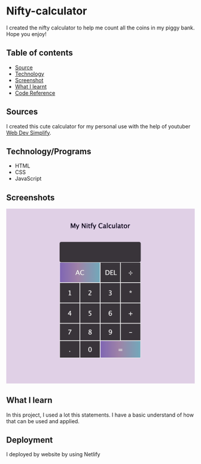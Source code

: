 # Nifty-calculator
I created the nifty calculator to help me count all the coins in my piggy bank. Hope you enjoy!


## Table of contents

 - [Source](/#Sources)
 - [Technology](/#Technology)
 - [Screenshot](/#Screenshot)
 - [What I learnt](/#WhatILearnt)
 - [Code Reference](/#codeReference)



## Sources
I created this cute calculator for my personal use with the help of youtuber [Web Dev Simplify](https://www.youtube.com/watch?v=j59qQ7YWLxw).



## Technology/Programs

- HTML
- CSS
- JavaScript


## Screenshots

!["Example"](/screenshot-example.png)


## What I learn

In this project, I used a lot this statements. I have a basic understand of how that can be used and applied. 



## Deployment
I deployed by website by using Netlify




